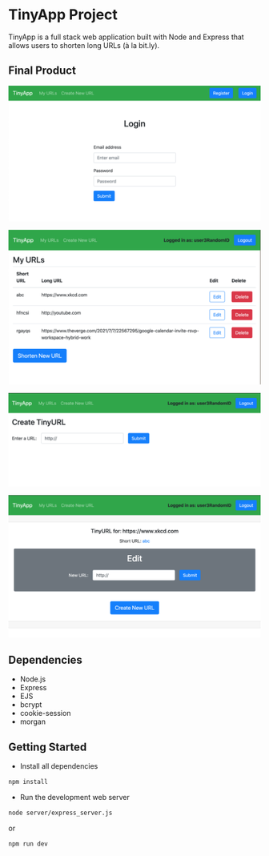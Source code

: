 # TinyApp Project

TinyApp is a full stack web application built with Node and Express that allows users to shorten long URLs (à la bit.ly).

## Final Product

!["Screenshot of login page"](https://github.com/emmanueletti/tinyapp/blob/master/docs/urls_login.png?raw=true)

!["Screenshot of URL main page"](https://github.com/emmanueletti/tinyapp/blob/master/docs/urls_manage.png?raw=true)

!["Screenshot of URL creater"](https://github.com/emmanueletti/tinyapp/blob/master/docs/urls_create.png?raw=true)

!["Screenshot of URL editing"](https://github.com/emmanueletti/tinyapp/blob/master/docs/urls_edit.png)

## Dependencies

- Node.js
- Express
- EJS
- bcrypt
- cookie-session
- morgan

## Getting Started

- Install all dependencies

```bash
npm install
```

- Run the development web server

```bash
node server/express_server.js
```

or

```bash
npm run dev
```
